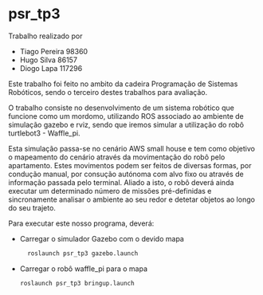 # psr_tp3
Trabalho realizado por
- Tiago Pereira 98360
- Hugo Silva 86157
- Diogo Lapa 117296

Este trabalho foi feito no ambito da cadeira Programação de Sistemas Robóticos, sendo o terceiro destes trabalhos para avaliação.

O trabalho consiste no desenvolvimento de um sistema robótico que funcione como um mordomo, utilizando ROS associado ao ambiente de simulação gazebo e rviz, sendo que iremos simular a utilização do robô turtlebot3 - Waffle_pi.

Esta simulação passa-se no cenário AWS small house e tem como objetivo o mapeamento do cenário através da movimentação do robô pelo apartamento. Estes movimentos podem ser feitos de diversas formas, por condução manual, por consução autónoma com alvo fixo ou através de informação passada pelo terminal. Aliado a isto, o robô deverá ainda executar um determinado número de missões pré-definidas e sincronamente analisar o ambiente ao seu redor e detetar objetos ao longo do seu trajeto.

Para executar este nosso programa, deverá:

- Carregar o simulador Gazebo com o devido mapa
  ```bash
    roslaunch psr_tp3 gazebo.launch
  ```
- Carregar o robô waffle_pi para o mapa
    ```bash
    roslaunch psr_tp3 bringup.launch
  ```

